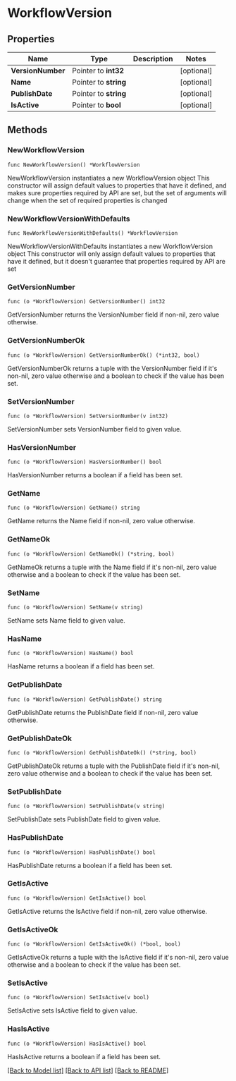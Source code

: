 # WorkflowVersion

## Properties

Name | Type | Description | Notes
------------ | ------------- | ------------- | -------------
**VersionNumber** | Pointer to **int32** |  | [optional] 
**Name** | Pointer to **string** |  | [optional] 
**PublishDate** | Pointer to **string** |  | [optional] 
**IsActive** | Pointer to **bool** |  | [optional] 

## Methods

### NewWorkflowVersion

`func NewWorkflowVersion() *WorkflowVersion`

NewWorkflowVersion instantiates a new WorkflowVersion object
This constructor will assign default values to properties that have it defined,
and makes sure properties required by API are set, but the set of arguments
will change when the set of required properties is changed

### NewWorkflowVersionWithDefaults

`func NewWorkflowVersionWithDefaults() *WorkflowVersion`

NewWorkflowVersionWithDefaults instantiates a new WorkflowVersion object
This constructor will only assign default values to properties that have it defined,
but it doesn't guarantee that properties required by API are set

### GetVersionNumber

`func (o *WorkflowVersion) GetVersionNumber() int32`

GetVersionNumber returns the VersionNumber field if non-nil, zero value otherwise.

### GetVersionNumberOk

`func (o *WorkflowVersion) GetVersionNumberOk() (*int32, bool)`

GetVersionNumberOk returns a tuple with the VersionNumber field if it's non-nil, zero value otherwise
and a boolean to check if the value has been set.

### SetVersionNumber

`func (o *WorkflowVersion) SetVersionNumber(v int32)`

SetVersionNumber sets VersionNumber field to given value.

### HasVersionNumber

`func (o *WorkflowVersion) HasVersionNumber() bool`

HasVersionNumber returns a boolean if a field has been set.

### GetName

`func (o *WorkflowVersion) GetName() string`

GetName returns the Name field if non-nil, zero value otherwise.

### GetNameOk

`func (o *WorkflowVersion) GetNameOk() (*string, bool)`

GetNameOk returns a tuple with the Name field if it's non-nil, zero value otherwise
and a boolean to check if the value has been set.

### SetName

`func (o *WorkflowVersion) SetName(v string)`

SetName sets Name field to given value.

### HasName

`func (o *WorkflowVersion) HasName() bool`

HasName returns a boolean if a field has been set.

### GetPublishDate

`func (o *WorkflowVersion) GetPublishDate() string`

GetPublishDate returns the PublishDate field if non-nil, zero value otherwise.

### GetPublishDateOk

`func (o *WorkflowVersion) GetPublishDateOk() (*string, bool)`

GetPublishDateOk returns a tuple with the PublishDate field if it's non-nil, zero value otherwise
and a boolean to check if the value has been set.

### SetPublishDate

`func (o *WorkflowVersion) SetPublishDate(v string)`

SetPublishDate sets PublishDate field to given value.

### HasPublishDate

`func (o *WorkflowVersion) HasPublishDate() bool`

HasPublishDate returns a boolean if a field has been set.

### GetIsActive

`func (o *WorkflowVersion) GetIsActive() bool`

GetIsActive returns the IsActive field if non-nil, zero value otherwise.

### GetIsActiveOk

`func (o *WorkflowVersion) GetIsActiveOk() (*bool, bool)`

GetIsActiveOk returns a tuple with the IsActive field if it's non-nil, zero value otherwise
and a boolean to check if the value has been set.

### SetIsActive

`func (o *WorkflowVersion) SetIsActive(v bool)`

SetIsActive sets IsActive field to given value.

### HasIsActive

`func (o *WorkflowVersion) HasIsActive() bool`

HasIsActive returns a boolean if a field has been set.


[[Back to Model list]](../README.md#documentation-for-models) [[Back to API list]](../README.md#documentation-for-api-endpoints) [[Back to README]](../README.md)



